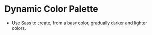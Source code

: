 # Dynamic Color Palette

- Use Sass to create, from a base color, gradually darker and lighter colors.